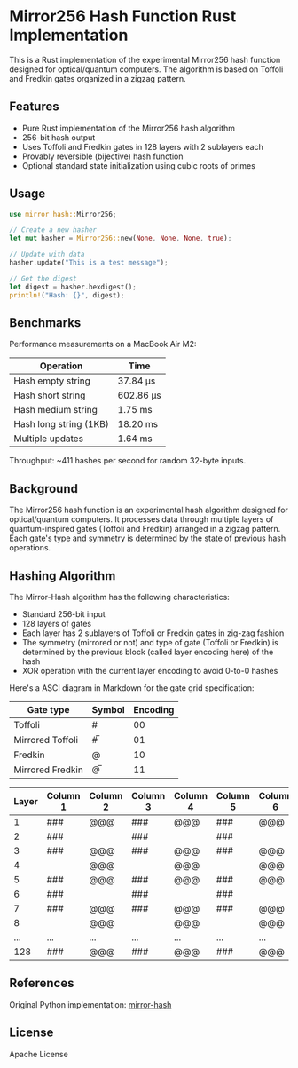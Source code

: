 # Mirror256 Hash Function Rust Implementation

This is a Rust implementation of the experimental Mirror256 hash function designed for optical/quantum computers. The algorithm is based on Toffoli and Fredkin gates organized in a zigzag pattern.

## Features

- Pure Rust implementation of the Mirror256 hash algorithm
- 256-bit hash output
- Uses Toffoli and Fredkin gates in 128 layers with 2 sublayers each
- Provably reversible (bijective) hash function
- Optional standard state initialization using cubic roots of primes

## Usage

```rust
use mirror_hash::Mirror256;

// Create a new hasher
let mut hasher = Mirror256::new(None, None, None, true);

// Update with data
hasher.update("This is a test message");

// Get the digest
let digest = hasher.hexdigest();
println!("Hash: {}", digest);
```

## Benchmarks

Performance measurements on a MacBook Air M2:

| Operation               | Time        |
|-------------------------|-------------|
| Hash empty string       | 37.84 µs    |
| Hash short string       | 602.86 µs   |
| Hash medium string      | 1.75 ms     |
| Hash long string (1KB)  | 18.20 ms    |
| Multiple updates        | 1.64 ms     |

Throughput: ~411 hashes per second for random 32-byte inputs.

## Background

The Mirror256 hash function is an experimental hash algorithm designed for optical/quantum computers. It processes data through multiple layers of quantum-inspired gates (Toffoli and Fredkin) arranged in a zigzag pattern. Each gate's type and symmetry is determined by the state of previous hash operations.

## Hashing Algorithm
The Mirror-Hash algorithm has the following characteristics:

- Standard 256-bit input
- 128 layers of gates
- Each layer has 2 sublayers of Toffoli or Fredkin gates in zig-zag fashion
- The symmetry (mirrored or not) and type of gate (Toffoli or Fredkin) is determined by the previous block (called layer encoding here) of the hash
- XOR operation with the current layer encoding to avoid 0-to-0 hashes

Here's a ASCI diagram in Markdown for the gate grid specification:

| Gate type | Symbol | Encoding |
|-----------|--------|----------|
| Toffoli   |   #    |    00    |
| Mirrored Toffoli   |   #̅   |    01    |
| Fredkin   |   @    |    10    |
| Mirrored Fredkin   |   @̅   |    11    |

| Layer | Column 1 | Column 2 | Column 3 | Column 4 | Column 5 | Column 6 | Column 7 | Column 8 |
|-------|----------|----------|----------|----------|----------|----------|----------|----------|
|   1   |   ###    |   @@@    |   ###    |   @@@    |   ###    |   @@@    |   ###    |   @@@    |
|   2   |   ###    |          |   ###    |          |   ###    |          |   ###    |          |
|   3   |   ###    |   @@@    |   ###    |   @@@    |   ###    |   @@@    |   ###    |   @@@    |
|   4   |          |   @@@    |          |   @@@    |          |   @@@    |          |   @@@    |
|   5   |   ###    |   @@@    |   ###    |   @@@    |   ###    |   @@@    |   ###    |   @@@    |
|   6   |   ###    |          |   ###    |          |   ###    |          |   ###    |          |
|   7   |   ###    |   @@@    |   ###    |   @@@    |   ###    |   @@@    |   ###    |   @@@    |
|   8   |          |   @@@    |          |   @@@    |          |   @@@    |          |   @@@    |
|  ...  |   ...    |    ...   |    ...   |    ...   |    ...   |    ...   |    ...   |    ...   |
|  128  |   ###    |   @@@    |   ###    |   @@@    |   ###    |   @@@    |   ###    |   @@@    |

## References

Original Python implementation: [mirror-hash](https://github.com/jio-gl/python-mirror-hash)

## License

Apache License 